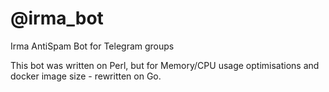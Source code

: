 # @irma_bot

Irma AntiSpam Bot for Telegram groups

This bot was written on Perl, but for Memory/CPU usage optimisations and docker image size - rewritten on Go.
